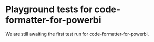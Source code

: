 # Playground tests for code-formatter-for-powerbi
We are still awaiting the first test run for code-formatter-for-powerbi.
